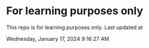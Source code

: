 # For learning purposes only
This repo is for learning purposes only.
Last updated at

Wednesday, January 17, 2024 9:16:27 AM

